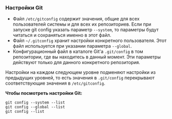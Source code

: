 ### Настройки Git

- Файл `/etc/gitconfig` содержит значения, общие для всех пользователей системы и для всех их репозиториев. Если при запуске git config указать параметр `--system`, то параметры будут читаться и сохраняться именно в этот файл.
- Файл `~/.gitconfig` хранит настройки конкретного пользователя. Этот файл используется при указании параметра `--global`.
- Конфигурационный файл в каталоге Git'а `.git/config` в том репозитории, где вы находитесь в данный момент. Эти параметры действуют только для данного конкретного репозитория. 

Настройки на каждом следующем уровне подменяют настройки из предыдущих уровней, то есть значения в `.git/config` перекрывают соответствующие значения в `/etc/gitconfig`.

**Чтобы посмотреть настройки Git:**
```
git config --system --list
git config --global --list
git config --list

```
